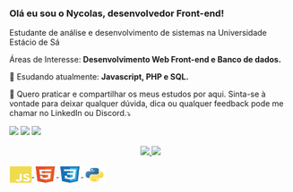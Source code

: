 ### Olá eu sou o Nycolas, desenvolvedor Front-end!

<p align="left"> 
  Estudante de análise e desenvolvimento de sistemas na Universidade Estácio de Sá
</p>

<p align="left">
  Áreas de Interesse: <strong>Desenvolvimento Web Front-end e Banco de dados.</strong>
</p>

<p align="left">
  💼 Esudando atualmente: <strong>Javascript, PHP e SQL.</strong>
</p>

<p align="left">
  💌 Quero praticar e compartilhar os meus estudos por aqui. Sinta-se à vontade para deixar
  qualquer dúvida, dica ou qualquer feedback pode me chamar no LinkedIn ou Discord.⤵️
</p>

  <div> 
 <a href="#" target="_blank"><img src="https://img.shields.io/badge/Discord-7289DA?style=for-the-badge&logo=discord&logoColor=white" target="_blank"></a> 
  <a href = "mailto:nycolas.diaas@outlook.com"><img src="https://img.shields.io/badge/-Gmail-%23333?style=for-the-badge&logo=gmail&logoColor=white" target="_blank"></a>
  <a href="https://www.linkedin.com/in/nycolas-dias-5b60111b5/" target="_blank"><img src="https://img.shields.io/badge/-LinkedIn-%230077B5?style=for-the-badge&logo=linkedin&logoColor=white" target="_blank"></a> 
  
</div>

<br>

<div align="center">
  <a href="https://github.com/nycolasdiaas">
  <img height="180em" src="https://github-readme-stats.vercel.app/api?username=nycolasdiaas&show_icons=true&theme=dracula&include_all_commits=true&count_private=true"/>
  <img height="180em" src="https://github-readme-stats.vercel.app/api/top-langs/?username=nycolasdiaas&layout=compact&langs_count=7&theme=dracula"/>
</div>
  <div style="display: inline_block"><br>
  <img align="center" alt="Nyck-Js" height="30" width="40" src="https://raw.githubusercontent.com/devicons/devicon/master/icons/javascript/javascript-plain.svg">
  <img align="center" alt="Nyck-HTML" height="30" width="40" src="https://raw.githubusercontent.com/devicons/devicon/master/icons/html5/html5-original.svg">
  <img align="center" alt="Nyck-CSS" height="30" width="40" src="https://raw.githubusercontent.com/devicons/devicon/master/icons/css3/css3-original.svg">
  <img align="center" alt="Nyck-Python" height="30" width="40" src="https://raw.githubusercontent.com/devicons/devicon/master/icons/python/python-original.svg">
</div>
  
  ##
  
